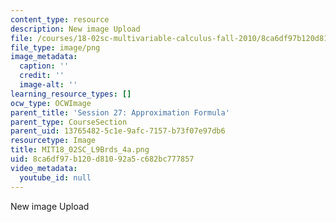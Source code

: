 ```yaml
---
content_type: resource
description: New image Upload
file: /courses/18-02sc-multivariable-calculus-fall-2010/8ca6df97b120d81092a5c682bc777857_MIT18_02SC_L9Brds_4a.png
file_type: image/png
image_metadata:
  caption: ''
  credit: ''
  image-alt: ''
learning_resource_types: []
ocw_type: OCWImage
parent_title: 'Session 27: Approximation Formula'
parent_type: CourseSection
parent_uid: 13765482-5c1e-9afc-7157-b73f07e97db6
resourcetype: Image
title: MIT18_02SC_L9Brds_4a.png
uid: 8ca6df97-b120-d810-92a5-c682bc777857
video_metadata:
  youtube_id: null
---
```

New image Upload

